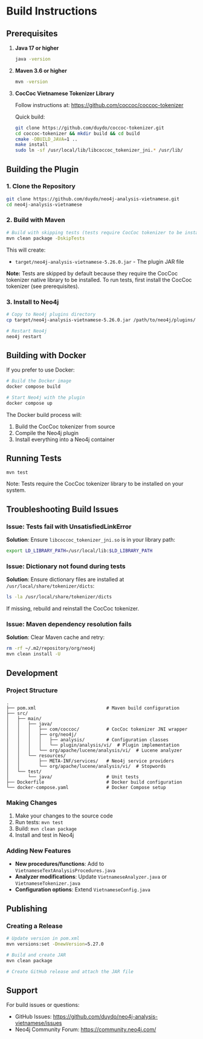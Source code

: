 # Build Instructions

## Prerequisites

1. **Java 17 or higher**
   ```sh
   java -version
   ```

2. **Maven 3.6 or higher**
   ```sh
   mvn -version
   ```

3. **CocCoc Vietnamese Tokenizer Library**
   
   Follow instructions at: https://github.com/coccoc/coccoc-tokenizer
   
   Quick build:
   ```sh
   git clone https://github.com/duydo/coccoc-tokenizer.git
   cd coccoc-tokenizer && mkdir build && cd build
   cmake -DBUILD_JAVA=1 ..
   make install
   sudo ln -sf /usr/local/lib/libcoccoc_tokenizer_jni.* /usr/lib/
   ```

## Building the Plugin

### 1. Clone the Repository

```sh
git clone https://github.com/duydo/neo4j-analysis-vietnamese.git
cd neo4j-analysis-vietnamese
```

### 2. Build with Maven

```sh
# Build with skipping tests (tests require CocCoc tokenizer to be installed)
mvn clean package -DskipTests
```

This will create:
- `target/neo4j-analysis-vietnamese-5.26.0.jar` - The plugin JAR file

**Note:** Tests are skipped by default because they require the CocCoc tokenizer native library to be installed. To run tests, first install the CocCoc tokenizer (see prerequisites).

### 3. Install to Neo4j

```sh
# Copy to Neo4j plugins directory
cp target/neo4j-analysis-vietnamese-5.26.0.jar /path/to/neo4j/plugins/

# Restart Neo4j
neo4j restart
```

## Building with Docker

If you prefer to use Docker:

```sh
# Build the Docker image
docker compose build

# Start Neo4j with the plugin
docker compose up
```

The Docker build process will:
1. Build the CocCoc tokenizer from source
2. Compile the Neo4j plugin
3. Install everything into a Neo4j container

## Running Tests

```sh
mvn test
```

Note: Tests require the CocCoc tokenizer library to be installed on your system.

## Troubleshooting Build Issues

### Issue: Tests fail with UnsatisfiedLinkError

**Solution**: Ensure `libcoccoc_tokenizer_jni.so` is in your library path:

```sh
export LD_LIBRARY_PATH=/usr/local/lib:$LD_LIBRARY_PATH
```

### Issue: Dictionary not found during tests

**Solution**: Ensure dictionary files are installed at `/usr/local/share/tokenizer/dicts`:

```sh
ls -la /usr/local/share/tokenizer/dicts
```

If missing, rebuild and reinstall the CocCoc tokenizer.

### Issue: Maven dependency resolution fails

**Solution**: Clear Maven cache and retry:

```sh
rm -rf ~/.m2/repository/org/neo4j
mvn clean install -U
```

## Development

### Project Structure

```
.
├── pom.xml                          # Maven build configuration
├── src/
│   ├── main/
│   │   ├── java/
│   │   │   ├── com/coccoc/          # CocCoc tokenizer JNI wrapper
│   │   │   ├── org/neo4j/
│   │   │   │   ├── analysis/        # Configuration classes
│   │   │   │   └── plugin/analysis/vi/  # Plugin implementation
│   │   │   └── org/apache/lucene/analysis/vi/  # Lucene analyzer
│   │   └── resources/
│   │       ├── META-INF/services/   # Neo4j service providers
│   │       └── org/apache/lucene/analysis/vi/  # Stopwords
│   └── test/
│       └── java/                    # Unit tests
├── Dockerfile                       # Docker build configuration
└── docker-compose.yaml              # Docker Compose setup
```

### Making Changes

1. Make your changes to the source code
2. Run tests: `mvn test`
3. Build: `mvn clean package`
4. Install and test in Neo4j

### Adding New Features

- **New procedures/functions**: Add to `VietnameseTextAnalysisProcedures.java`
- **Analyzer modifications**: Update `VietnameseAnalyzer.java` or `VietnameseTokenizer.java`
- **Configuration options**: Extend `VietnameseConfig.java`

## Publishing

### Creating a Release

```sh
# Update version in pom.xml
mvn versions:set -DnewVersion=5.27.0

# Build and create JAR
mvn clean package

# Create GitHub release and attach the JAR file
```

## Support

For build issues or questions:
- GitHub Issues: https://github.com/duydo/neo4j-analysis-vietnamese/issues
- Neo4j Community Forum: https://community.neo4j.com/

